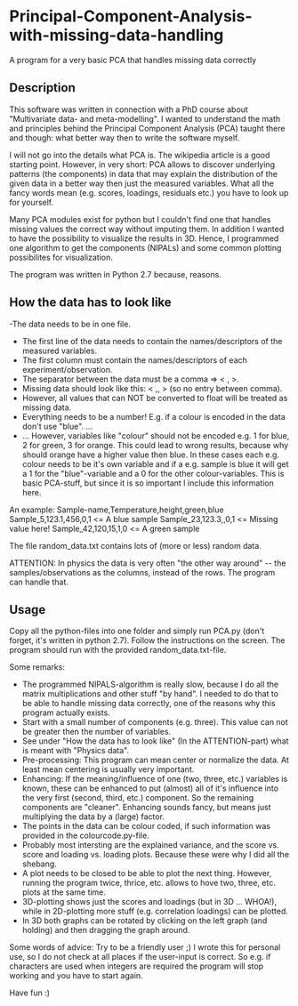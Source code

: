 # Principal-Component-Analysis-with-missing-data-handling
A program for a very basic PCA that handles missing data correctly

## Description
This software was written in connection with a PhD course about "Multivariate data- and meta-modelling". 
I wanted to understand the math and principles behind the Principal Component Analysis (PCA) taught there and though: what better way then to write the software myself.

I will not go into the details what PCA is. The wikipedia article is a good starting point.
However, in very short: PCA allows to discover underlying patterns (the components) in data that may explain the distribution of the given data in a better way then just the measured variables.
What all the fancy words mean (e.g. scores, loadings, residuals etc.) you have to look up for yourself.

Many PCA modules exist for python but I couldn't find one that handles missing values the correct way without imputing them. 
In addition I wanted to have the possibility to visualize the results in 3D. 
Hence, I programmed one algorithm to get the components (NIPALs) and some common plotting possibilites for visualization.

The program was written in Python 2.7 because, reasons.

## How the data has to look like
-The data needs to be in one file.
- The first line of the data needs to contain the names/descriptors of the measured variables.
- The first column must contain the names/descriptors of each experiment/observation.
- The separator between the data must be a comma => < , >.
- Missing data should look like this: < ,, > (so no entry between comma).
- However, all values that can NOT be converted to float will be treated as missing data.
- Everything needs to be a number! E.g. if a colour is encoded in the data don't use "blue". ... 
- ... However, variables like "colour" should not be encoded e.g. 1 for blue, 2 for green, 3 for orange. This could lead to wrong results, because why should orange have a higher value then blue. In these cases each e.g. colour needs to be it's own variable and if a e.g. sample is blue it will get a 1 for the "blue"-variable and a 0 for the other colour-variables. 
This is basic PCA-stuff, but since it is so important I include this information here.    

An example:
Sample-name,Temperature,height,green,blue
Sample_5,123.1,456,0,1        <= A blue sample
Sample_23,123.3,,0,1          <= Missing value here!
Sample_42,120,15,1,0          <= A green sample

The file random_data.txt contains lots of (more or less) random data.

ATTENTION: In physics the data is very often "the other way around" -- the samples/observations as the columns, instead of the rows. The program can handle that.  

## Usage
Copy all the python-files into one folder and simply run PCA.py (don't forget, it's written in python 2.7).
Follow the instructions on the screen. 
The program should run with the provided random_data.txt-file. 

Some remarks:
- The programmed NIPALS-algorithm is really slow, because I do all the matrix multiplications and other stuff "by hand". I needed to do that to be able to handle missing data correctly, one of the reasons why this program actually exists.
- Start with a small number of components (e.g. three). This value can not be greater then the number of variables.
- See under "How the data has to look like" (In the ATTENTION-part) what is meant with "Physics data".
- Pre-processing: This program can mean center or normalize the data. At least mean centering is usually very important.
- Enhancing: If the meaning/influence of one (two, three, etc.) variables is known, these can be enhanced to put (almost) all of it's influence into the very first (second, third, etc.) component. So the remaining components are "cleaner".
Enhancing sounds fancy, but means just multiplying the data by a (large) factor.
- The points in the data can be colour coded, if such information was provided in the colourcode.py-file.
- Probably most intersting are the explained variance, and the score vs. score and loading vs. loading plots. Because these were why I did all the shebang.
- A plot needs to be closed to be able to plot the next thing. However, running the program twice, thrice, etc. allows to hove two, three, etc. plots at the same time.
- 3D-plotting shows just the scores and loadings (but in 3D ... WHOA!), while in 2D-plotting more stuff (e.g. correlation loadings) can be plotted. 
- In 3D both graphs can be rotated by clicking on the left graph (and holding) and then dragging the graph around.

Some words of advice: Try to be a friendly user ;)
I wrote this for personal use, so I do not check at all places if the user-input is correct. So e.g. if characters are used when integers are required the program will stop working and you have to start again.

Have fun :)
